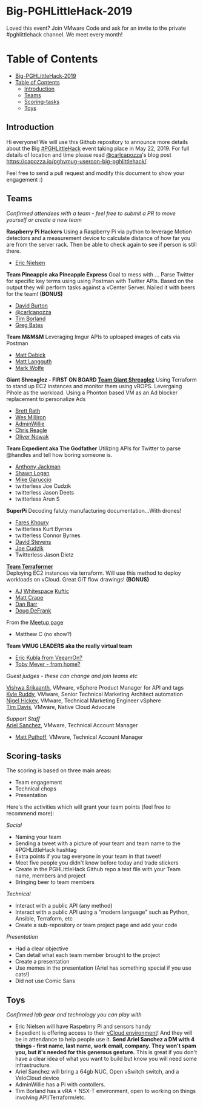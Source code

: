 # Big-PGHLittleHack-2019

Loved this event? Join VMware Code and ask for an invite to the private #pghlittlehack channel. We meet every month!

# Table of Contents
- [Big-PGHLittleHack-2019](#big-pghlittlehack-2019)
- [Table of Contents](#table-of-contents)
  - [Introduction](#introduction)
  - [Teams](#teams)
  - [Scoring-tasks](#scoring-tasks)
  - [Toys](#toys)

## Introduction

Hi everyone! We will use this Github repository to announce more details about the Big [#PGHLittleHack](https://twitter.com/search?f=tweets&vertical=default&q=%23pghlittlehack) event taking place in May 22, 2019. For full details of location and time please read [@carlcapozza](https://twitter.com/Carlcapozza)'s blog post https://capozza.io/pghvmug-usercon-big-pghlittlehack/.  

Feel free to send a pull request and modify this document to show your engagement :)  

## Teams

*Confirmed attendees with a team - feel free to submit a PR to move yourself or create a new team*  

**Raspberry Pi Hackers**
Using a Raspberry Pi via python to leverage Motion detectors and a measurement device to calculate distance of how far you are from the server rack. Then be able to check again to see if person is still there.

- [Eric Nielsen](https://twitter.com/ericnipro)  

**Team Pineapple aka Pineapple Express**
Goal to mess with ... Parse Twitter for specific key terms using using Postman with Twitter APIs. Based on the output they will perform tasks against a vCenter Server. 
Nailed it with beers for the team! **(BONUS)**

- [David Burton](https://twitter.com/heyvburt)
- [@carlcapozza](https://twitter.com/Carlcapozza)
- [Tim Borland](https://twitter.com/borlandts)
- [Greg Bates](https://twitter.com/pensrule82)

**Team M&M&M**
Leveraging Imgur APIs to uploaped images of cats via Postman

- [Matt Debick](https://twitter.com/mdebick)
- [Matt Langguth](https://twitter.com/gsxesx)
- [Mark Wolfe](https://twitter.com/markwolfe412)

**Giant Shreaglez - FIRST ON BOARD [Team Giant Shreaglez](https://github.com/PGHLittleHack/Big-PGHLittleHack-2019/tree/master/TeamGiantShreaglez)**
Using Terraform to stand up EC2 instances and monitor them using vROPS. Levergaing Pihole as the workload.
Using a Phonton based VM as an Ad blocker replacement to personalize Ads

- [Brett Rath](https://twitter.com/pa_sre)  
- [Wes Milliron](https://twitter.com/WesMilliron)
- [AdminWillie](https://twitter.com/adminwillie)  
- [Chris Reagle](https://twitter.com/ChrisReagle)
- [Oliver Nowak](https://twitter.com/olivernowak)


**Team Expedient aka The Godfather**
Utilizing APIs for Twitter to parse @handles and tell how boring someone is. 

- [Anthony Jackman](https://twitter.com/anthonydjackman)
- [Shawn Logan](https://twitter.com/logan2019)
- [Mike Garuccio](https://twitter.com/mgaruccio)
- twitterless Joe Cudzik
- twitterless Jason Deets
- twitterless Arun S

**SuperPi**
Decoding faluty manufacturing documentation...With drones!

- [Fares Khoury](https://twitter.com/khoury1701)
- twitterless Kurt Byrnes  
- twitterless Connor Byrnes  
- [David Stevens](https://twitter.com/PSUStevens)
- [Joe Cudzik](https://twitter.com/JoeCudzik)
- Twitterless Jason Dietz

**[Team Terraformer](TeamTerraformer.md)**  
Deploying EC2 instances via terraform. Will use this method to deploy workloads on vCloud. 
Great GIT flow drawings! **(BONUS)**

- [AJ](https://twitter.com/ajkuftic) [Whitespace](https://xkcd.com/2109/) [Kuftic](https://twitter.com/ajkuftic)  
- [Matt Crape](https://twitter.com/MattThatITGuy)
- [Dan Barr](https://twitter.com/vDanBarr)
- [Doug DeFrank](https://twitter.com/dougdefrank)

From the [Meetup page](https://www.meetup.com/PGHVMUG-Pittsburgh-VMware-User-Group/events/261486371/attendees/)

- Matthew C (no show?)   

**Team VMUG LEADERS aka the really virtual team**
- [Eric Kubla from VeeamOn?](https://twitter.com/erickubla)
- [Toby Meyer - from home?](https://twitter.com/tbrewmeister)

*Guest judges - these can change and join teams etc*  

[Vishwa Srikaanth](https://twitter.com/wishhva), VMware, vSphere Product Manager for API and tags  
[Kyle Ruddy](https://twitter.com/kmruddy), VMware, Senior Technical Marketing Architect automation  
[Nigel Hickey](https://twitter.com/vCenterNerd), VMware, Technical Marketing Engineer vSphere  
[Tim Davis](https://twitter.com/vtimd), VMware, Native Cloud Advocate  

*Support Staff*  
[Ariel Sanchez](https://twitter.com/arielsanchezmor), VMware, Technical Account Manager
- [Matt Puthoff](https://twitter.com/puthoffmatt), VMware, Technical Account Manager

## Scoring-tasks

The scoring is based on three main areas: 
- Team engagement
- Technical chops
- Presentation

Here's the activities which will grant your team points (feel free to recommend more):

_Social_

* Naming your team
* Sending a tweet with a picture of your team and team name to the #PGHLittleHack hashtag
* Extra points if you tag everyone in your team in that tweet!
* Meet five people you didn't know before today and trade stickers
* Create in the PGHLittleHack Github repo a text file with your Team name, members and project
* Bringing beer to team members

_Technical_

* Interact with a public API (any method)
* Interact with a public API using a "modern language" such as Python, Ansible, Terraform, etc
* Create a sub-repository or team project page and add your code

_Presentation_

* Had a clear objective
* Can detail what each team member brought to the project
* Create a presentation 
* Use memes in the presentation (Ariel has something special if you use cats!)
* Did not use Comic Sans

## Toys

*Confirmed lab gear and technology you can play with*

- Eric Nielsen will have Raspebrry Pi and sensors handy  
- Expedient is offering access to their [vCloud environment](https://twitter.com/anthonydjackman/status/1131031022949289984)! And they will be in attendance to help people use it. **Send Ariel Sanchez a DM with 4 things - first name, last name, work email, company. They won't spam you, but it's needed for this generous gesture.**  This is great if you don't have a clear idea of what you want to build but know you will need some infrastructure.
- Ariel Sanchez will bring a 64gb NUC, Open vSwitch switch, and a VeloCloud device
- AdminWillie has a Pi with contollers.
- Tim Borland has a vRA + NSX-T environment, open to working on things involving API/Terraform/etc.
